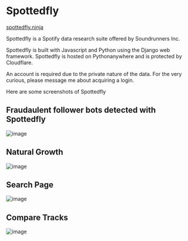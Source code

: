 # Spottedfly

[spottedfly.ninja](www.spottedfly.ninja)

Spottedfly is a Spotify data research suite offered by Soundrunners Inc.

Spottedfly is built with Javascript and Python using the Django web framework. Spottedfly is hosted on Pythonanywhere and is protected by Cloudflare. 

An account is required due to the private nature of the data. For the very curious, please message me about acquiring a login. 


Here are some screenshots of Spottedfly

## Fraudaulent follower bots detected with Spottedfly
![image](https://user-images.githubusercontent.com/35173688/82720403-0a350480-9c68-11ea-8d4c-0b37ce36ad89.png)
## Natural Growth
![image](https://user-images.githubusercontent.com/35173688/82705916-69295800-9c2d-11ea-8fb9-4c2c415f52c3.png)
## Search Page
![image](https://user-images.githubusercontent.com/35173688/82271134-cff7fa00-992b-11ea-9f58-a4ca79ee4bd4.png)
## Compare Tracks
![image](https://user-images.githubusercontent.com/35173688/82406792-64418a00-9a1c-11ea-9f80-c65b16bbbe3e.png)


